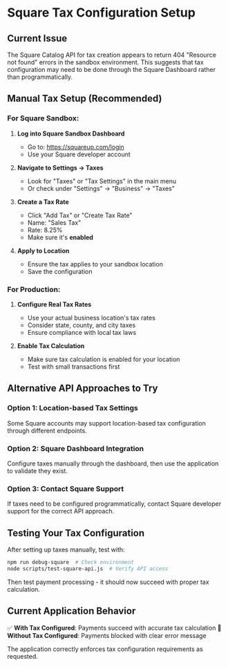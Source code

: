 # Square Tax Configuration Setup

## Current Issue
The Square Catalog API for tax creation appears to return 404 "Resource not found" errors in the sandbox environment. This suggests that tax configuration may need to be done through the Square Dashboard rather than programmatically.

## Manual Tax Setup (Recommended)

### For Square Sandbox:
1. **Log into Square Sandbox Dashboard**
   - Go to: https://squareup.com/login
   - Use your Square developer account

2. **Navigate to Settings → Taxes**
   - Look for "Taxes" or "Tax Settings" in the main menu
   - Or check under "Settings" → "Business" → "Taxes"

3. **Create a Tax Rate**
   - Click "Add Tax" or "Create Tax Rate"
   - Name: "Sales Tax"
   - Rate: 8.25%
   - Make sure it's **enabled**

4. **Apply to Location**
   - Ensure the tax applies to your sandbox location
   - Save the configuration

### For Production:
1. **Configure Real Tax Rates**
   - Use your actual business location's tax rates
   - Consider state, county, and city taxes
   - Ensure compliance with local tax laws

2. **Enable Tax Calculation**
   - Make sure tax calculation is enabled for your location
   - Test with small transactions first

## Alternative API Approaches to Try

### Option 1: Location-based Tax Settings
Some Square accounts may support location-based tax configuration through different endpoints.

### Option 2: Square Dashboard Integration
Configure taxes manually through the dashboard, then use the application to validate they exist.

### Option 3: Contact Square Support
If taxes need to be configured programmatically, contact Square developer support for the correct API approach.

## Testing Your Tax Configuration

After setting up taxes manually, test with:

```bash
npm run debug-square  # Check environment
node scripts/test-square-api.js  # Verify API access
```

Then test payment processing - it should now succeed with proper tax calculation.

## Current Application Behavior

✅ **With Tax Configured**: Payments succeed with accurate tax calculation
🛑 **Without Tax Configured**: Payments blocked with clear error message

The application correctly enforces tax configuration requirements as requested.